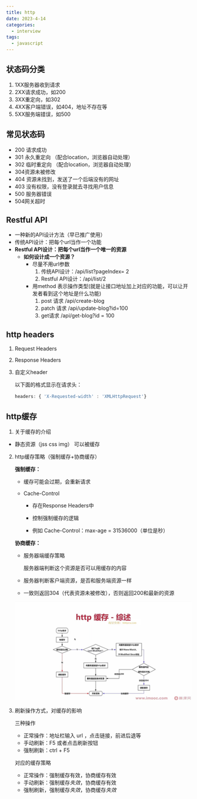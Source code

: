 ```yaml
---
title: http
date: 2023-4-14
categories:
  - interview
tags:
  - javascript
---
```


## 状态码分类

1. 1XX服务器收到请求
2. 2XX请求成功，如200
3. 3XX重定向，如302
4. 4XX客户端错误，如404，地址不存在等
5. 5XX服务端错误，如500

## 常见状态码

- 200  请求成功
- 301 永久重定向 （配合location，浏览器自动处理）
- 302 临时重定向  （配合location，浏览器自动处理）
- 304资源未被修改
- 404 资源未找到，发送了一个后端没有的网址
- 403 没有权限，没有登录就去寻找用户信息
- 500 服务器错误
- 504网关超时

## Restful API

- 一种新的API设计方法（早已推广使用）
- 传统API设计：把每个url当作一个功能
- **Restful API设计：把每个url当作一个唯一的资源**
  - **如何设计成一个资源？**
    - 尽量不用url参数
      1. 传统API设计：/api/list?pageIndex= 2
      2. Restful API设计：/api/list/2
    - 用method 表示操作类型(就是让接口地址加上对应的功能，可以让开发者看到这个地址是什么功能)
      1. post 请求   /api/create-blog
      2. patch 请求   /api/update-blog?id=100
      3. get请求    /api/get-blog?id = 100

## http headers

1. Request Headers

2. Response Headers

3. 自定义header

   [http://axios-js.com/docs/#Requesr-Config]: 网站

   以下面的格式显示在请求头：

   ```javascript
   headers: { 'X-Requested-width' : 'XMLHttpRequest'}
   ```

## http缓存

1. 关于缓存的介绍
   
- 静态资源（jss  css  img） 可以被缓存
   
2. http缓存策略（强制缓存+协商缓存）

   **强制缓存：**

   - 缓存可能会过期，会重新请求
      

   - Cache-Control 

     - 存在Response Headers中

     - 控制强制缓存的逻辑

     - 例如 Cache-Control：max-age = 31536000（单位是秒）


   **协商缓存：**

   - 服务器端缓存策略

     服务器端判断这个资源是否可以用缓存的内容

   - 服务器判断客户端资源，是否和服务端资源一样

   - 一致则返回304（代表资源未被修改），否则返回200和最新的资源

   ![](./img/bg7.jpg)

3. 刷新操作方式，对缓存的影响

   三种操作

   - 正常操作：地址栏输入 url ，点击链接，前进后退等
   - 手动刷新：F5 或者点击刷新按钮
   - 强制刷新：ctrl + F5

   对应的缓存策略

   - 正常操作：强制缓存有效，协商缓存有效
   - 手动刷新：强制缓存*失效*，协商缓存有效
   - 强制刷新，强制缓存*失效*，协商缓存*失效*

